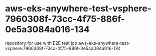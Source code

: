 # aws-eks-anywhere-test-vsphere-7960308f-73cc-4f75-886f-0e5a3084a016-134
repository for use with E2E test job aws-eks-anywhere-test-vsphere:7960308f-73cc-4f75-886f-0e5a3084a016-134
